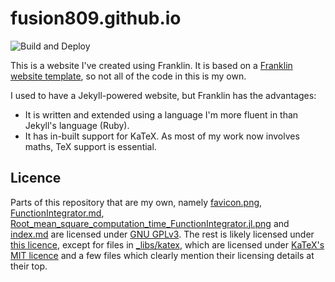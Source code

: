 # fusion809.github.io
![Build and Deploy](https://github.com/fusion809/fusion809.github.io/workflows/Build%20and%20Deploy/badge.svg)

This is a website I've created using Franklin. It is based on a [Franklin website template](https://github.com/tlienart/FranklinTemplates.jl), so not all of the code in this is my own.

I used to have a Jekyll-powered website, but Franklin has the advantages:

* It is written and extended using a language I'm more fluent in than Jekyll's language (Ruby).
* It has in-built support for KaTeX. As most of my work now involves maths, TeX support is essential.

## Licence
Parts of this repository that are my own, namely [favicon.png](_assets/favicon.png), [FunctionIntegrator.md](FunctionIntegrator.md), [Root_mean_square_computation_time_FunctionIntegrator.jl.png](_assets/Root_mean_square_computation_time_FunctionIntegrator.jl.png) and [index.md](index.md) are licensed under [GNU GPLv3](LICENCE). The rest is likely licensed under [this licence](https://github.com/tlienart/FranklinTemplates.jl/blob/master/LICENSE.md), except for files in [\_libs/katex](_libs/katex/), which are licensed under [KaTeX's MIT licence](https://github.com/KaTeX/KaTeX/blob/master/LICENSE) and a few files which clearly mention their licensing details at their top.
